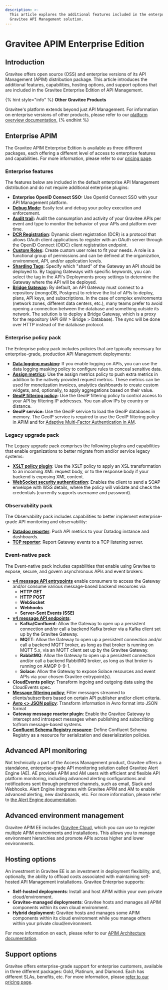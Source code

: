 ```yaml
---
description: >-
  This article explores the additional features included in the enterprise
  Gravitee API Management solution.
---
```


# Gravitee APIM Enterprise Edition

## Introduction

Gravitee offers open source (OSS) and enterprise versions of its API Management (APIM) distribution package. This article introduces the additional features, capabilities, hosting options, and support options that are included in the Gravitee Enterprise Edition of API Management.​

{% hint style="info" %}
**Other Gravitee Products**

Gravitee's platform extends beyond just API Management. For information on enterprise versions of other products, please refer to our [platform overview documentation.](https://documentation.gravitee.io/platform-overview/gravitee-essentials/gravitee-offerings-ce-vs-ee)
{% endhint %}

## Enterprise APIM

The Gravitee APIM Enterprise Edition is available as three different packages, each offering a different level of access to enterprise features and capabilities. For more information, please refer to our [pricing page](https://www.gravitee.io/pricing).

### Enterprise features

The features below are included in the default enterprise API Management distribution and do not require additional enterprise plugins:

* **Enterprise OpenID Connect SSO:** Use OpenId Connect SSO with your API Management platform.
* [**Debug Mode**](../../guides/policy-design/v2-api-policy-design-studio.md#debug-mode)**:** Easily test and debug your policy execution and enforcement.
* [**Audit trail**](../../guides/api-measurement-tracking-and-analytics/#the-audit-trail)**:** Audit the consumption and activity of your Gravitee APIs per event and type to monitor the behavior of your APIs and platform over time.
* [**DCR Registration**](../../guides/api-exposure-plans-applications-and-subscriptions/plans-1.md#dynamic-client-registration-provider): Dynamic client registration (DCR) is a protocol that allows OAuth client applications to register with an OAuth server through the OpenID Connect (OIDC) client registration endpoint.
* [**Custom Roles**](../../guides/administration/user-management-and-permissions.md#roles)**:** Create custom user roles to fit your needs. A role is a functional group of permissions and can be defined at the organization, environment, API, and/or application levels.
* [**Sharding Tags**](../../getting-started/configuration/configure-sharding-tags-for-your-gravitee-api-gateways.md)**:** Specify which "shard" of the Gateway an API should be deployed to. By tagging Gateways with specific keywords, you can select the tag in the API's Deployments proxy settings to determine the Gateway where the API will be deployed.
* [**Bridge Gateway**](../../getting-started/hybrid-deployment/#bridge-gateways)**:** By default, an API Gateway must connect to a repository (mongoDB, Postgres) to retrieve the list of APIs to deploy, plans, API keys, and subscriptions. In the case of complex environments (network zones, different data centers, etc.), many teams prefer to avoid opening a connection between the database and something outside its network. The solution is to deploy a Bridge Gateway, which is a proxy for the repository (API GW > Bridge > Database). The sync will be done over HTTP instead of the database protocol.

### Enterprise policy pack

The Enterprise policy pack includes policies that are typically necessary for enterprise-grade, production API Management deployments:

* [**Data logging masking**](../../reference/policy-reference/template-policy-rework-structure-7.md)**:** If you enable logging on APIs, you can use the data logging masking policy to configure rules to conceal sensitive data.
* [**Assign metrics**](../../reference/policy-reference/template-policy-rework-structure-1.md)**:** Use the assign metrics policy to push extra metrics in addition to the natively provided request metrics. These metrics can be used for monetization invoices, analytics dashboards to create custom widgets, and, optionally, to apply aggregations based on their value.
* [**GeoIP filtering policy**](../../reference/policy-reference/template-policy-rework-structure-9.md)**:** Use the GeoIP filtering policy to control access to your API by filtering IP addresses. You can allow IPs by country or distance.
* **GeoIP service:** Use the GeoIP service to load the GeoIP databases in memory. The GeoIP service is required to use the GeoIP filtering policy in APIM and for [Adaptive Multi-Factor Authentication in AM](https://documentation.gravitee.io/am).

### Legacy upgrade pack

The Legacy upgrade pack comprises the following plugins and capabilities that enable organizations to better migrate from and/or service legacy systems:

* [**XSLT policy plugin**](https://app.gitbook.com/o/8qli0UVuPJ39JJdq9ebZ/s/ZOkrVhrgwaygGUoFNHRF/\~/changes/1120/reference/policy-reference/template-policy-rework-structure-35): Use the XSLT policy to apply an XSL transformation to an incoming XML request body, or to the response body if your backend is exposing XML content.
* [**WebSocket security authentication**](../../reference/policy-reference/template-policy-rework-structure-44.md): Enables the client to send a SOAP envelope with WSS details, where the policy will validate and check the credentials (currently supports username and password).

### Observability pack

The Observability pack includes capabilities to better implement enterprise-grade API monitoring and observability:

* [**Datadog reporter**](../../getting-started/configuration/configure-reporters.md#datadog-reporter): Push API metrics to your Datadog instance and dashboards.
* [**TCP reporter**](../../getting-started/configuration/configure-reporters.md#tcp-reporter): Report Gateway events to a TCP listening server.

### Event-native pack

The Event-native pack includes capabilities that enable using Gravitee to expose, secure, and govern asynchronous APIs and event brokers:

* [**v4 message API entrypoints**](../../guides/create-apis/how-to/v4-api-creation-wizard.md#step-2-entrypoints) enable consumers to access the Gateway and/or consume various message-based backend resources via
  * **HTTP GET**
  * **HTTP POST**
  * **WebSocket**
  * **Webhooks**
  * **Server-Sent Events (SSE)**
* [**v4 message API endpoints**](../../guides/create-apis/how-to/v4-api-creation-wizard.md#introspect-messages-from-event-driven-backend-endpoints):
  * **Kafka/Confluent**: Allow the Gateway to open up a persistent connection and/or call a backend Kafka broker via a Kafka client set up by the Gravitee Gateway.
  * **MQTT**: Allow the Gateway to open up a persistent connection and/or call a backend MQTT broker, as long as that broker is running on MQTT 5.x, via an MQTT client set up by the Gravitee Gateway.
  * **RabbitMQ**: Allow the Gateway to open up a persistent connection and/or call a backend RabbitMQ broker, as long as that broker is running on AMQP 0-9-1.
  * **Solace**: Allow the Gateway to expose Solace resources and event APIs via your chosen Gravitee entrypoint(s).
* **CloudEvents policy**: Transform ingoing and outgoing data using the CloudEvents spec.
* [**Message filtering policy**:](../../reference/policy-reference/message-filtering.md) Filter messages streamed to clients/subscribers based on certain API publisher and/or client criteria.
* [**Avro <> JSON policy**](../../reference/policy-reference/template-policy-rework-structure-2.md): Transform information in Avro format into JSON format
* **Gateway message reactor plugin**: Enable the Gravitee Gateway to intercept and introspect messages when publishing and subscribing to/from message-based systems.
* [**Confluent Schema Registry resource**](../../guides/api-configuration/resources.md#confluent-schema-registry): Define Confluent Schema Registry as a resource for serialization and deserialization policies.

## Advanced API monitoring

Not technically a part of the Access Management product, Gravitee offers a standalone, enterprise-grade API monitoring solution called Gravitee Alert Engine (AE). AE provides APIM and AM users with efficient and flexible API platform monitoring, including advanced alerting configurations and notifications sent through preferred channels, such as email, Slack and Webhooks. Alert Engine integrates with Gravitee APIM and AM to enable advanced alerting, new dashboards, etc. For more information, please refer to [the Alert Engine documentation](https://documentation.gravitee.io/ae/overview/introduction-to-gravitee-alert-engine).

## Advanced environment management

Gravitee APIM EE includes [Gravitee Cloud](https://documentation.gravitee.io/gravitee-cloud), which you can use to register multiple APIM environments and installations. This allows you to manage environment hierarchies and promote APIs across higher and lower environments.

## Hosting options

An investment in Gravitee EE is an investment in deployment flexibility, and, optionally, the ability to offload costs associated with maintaining self-hosted API Management installations. Gravitee Enterprise supports:

* **Self-hosted deployments**: Install and host APIM within your own private cloud/environment.
* **Gravitee-managed deployments**: Gravitee hosts and manages all APIM components within its own cloud environment.
* **Hybrid deployment**: Gravitee hosts and manages some APIM components within its cloud environment while you manage others within your private cloud/environment.

For more information on each, please refer to our [APIM Architecture documentation](apim-architecture.md).

## Support options

Gravitee offers enterprise-grade support for enterprise customers, available in three different packages: Gold, Platinum, and Diamond. Each has different SLAs, benefits, etc. For more information, please [refer to our pricing page](https://www.gravitee.io/pricing).
